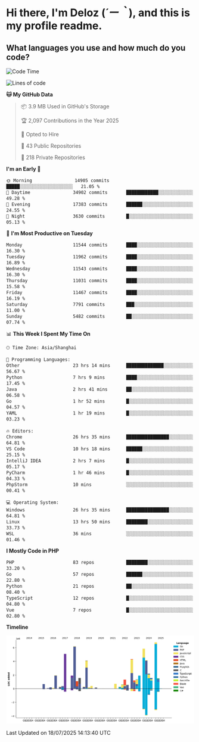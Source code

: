 # **Hi there, I'm Deloz (*´ー｀*), and this is my profile readme.**

## **What languages you use and how much do you code?**

<!--START_SECTION:waka-->
![Code Time](http://img.shields.io/badge/Code%20Time-6%2C915%20hrs%2019%20mins-blue)

![Lines of code](https://img.shields.io/badge/From%20Hello%20World%20I%27ve%20Written-58.6%20million%20lines%20of%20code-blue)

**🐱 My GitHub Data** 

> 📦 3.9 MB Used in GitHub's Storage 
 > 
> 🏆 2,097 Contributions in the Year 2025
 > 
> 💼 Opted to Hire
 > 
> 📜 43 Public Repositories 
 > 
> 🔑 218 Private Repositories 
 > 
**I'm an Early 🐤** 

```text
🌞 Morning                14905 commits       █████░░░░░░░░░░░░░░░░░░░░   21.05 % 
🌆 Daytime                34902 commits       ████████████░░░░░░░░░░░░░   49.28 % 
🌃 Evening                17383 commits       ██████░░░░░░░░░░░░░░░░░░░   24.55 % 
🌙 Night                  3630 commits        █░░░░░░░░░░░░░░░░░░░░░░░░   05.13 % 
```
📅 **I'm Most Productive on Tuesday** 

```text
Monday                   11544 commits       ████░░░░░░░░░░░░░░░░░░░░░   16.30 % 
Tuesday                  11962 commits       ████░░░░░░░░░░░░░░░░░░░░░   16.89 % 
Wednesday                11543 commits       ████░░░░░░░░░░░░░░░░░░░░░   16.30 % 
Thursday                 11031 commits       ████░░░░░░░░░░░░░░░░░░░░░   15.58 % 
Friday                   11467 commits       ████░░░░░░░░░░░░░░░░░░░░░   16.19 % 
Saturday                 7791 commits        ███░░░░░░░░░░░░░░░░░░░░░░   11.00 % 
Sunday                   5482 commits        ██░░░░░░░░░░░░░░░░░░░░░░░   07.74 % 
```


📊 **This Week I Spent My Time On** 

```text
🕑︎ Time Zone: Asia/Shanghai

💬 Programming Languages: 
Other                    23 hrs 14 mins      ██████████████░░░░░░░░░░░   56.67 % 
Python                   7 hrs 9 mins        ████░░░░░░░░░░░░░░░░░░░░░   17.45 % 
Java                     2 hrs 41 mins       ██░░░░░░░░░░░░░░░░░░░░░░░   06.58 % 
Go                       1 hr 52 mins        █░░░░░░░░░░░░░░░░░░░░░░░░   04.57 % 
YAML                     1 hr 19 mins        █░░░░░░░░░░░░░░░░░░░░░░░░   03.23 % 

🔥 Editors: 
Chrome                   26 hrs 35 mins      ████████████████░░░░░░░░░   64.81 % 
VS Code                  10 hrs 18 mins      ██████░░░░░░░░░░░░░░░░░░░   25.15 % 
IntelliJ IDEA            2 hrs 7 mins        █░░░░░░░░░░░░░░░░░░░░░░░░   05.17 % 
PyCharm                  1 hr 46 mins        █░░░░░░░░░░░░░░░░░░░░░░░░   04.33 % 
PhpStorm                 10 mins             ░░░░░░░░░░░░░░░░░░░░░░░░░   00.41 % 

💻 Operating System: 
Windows                  26 hrs 35 mins      ████████████████░░░░░░░░░   64.81 % 
Linux                    13 hrs 50 mins      ████████░░░░░░░░░░░░░░░░░   33.73 % 
WSL                      36 mins             ░░░░░░░░░░░░░░░░░░░░░░░░░   01.46 % 
```

**I Mostly Code in PHP** 

```text
PHP                      83 repos            ████████░░░░░░░░░░░░░░░░░   33.20 % 
Go                       57 repos            ██████░░░░░░░░░░░░░░░░░░░   22.80 % 
Python                   21 repos            ██░░░░░░░░░░░░░░░░░░░░░░░   08.40 % 
TypeScript               12 repos            █░░░░░░░░░░░░░░░░░░░░░░░░   04.80 % 
Vue                      7 repos             █░░░░░░░░░░░░░░░░░░░░░░░░   02.80 % 
```



**Timeline**

![Lines of Code chart](https://raw.githubusercontent.com/deloz/deloz/main/assets/bar_graph.png)


 Last Updated on 18/07/2025 14:13:40 UTC
<!--END_SECTION:waka-->
